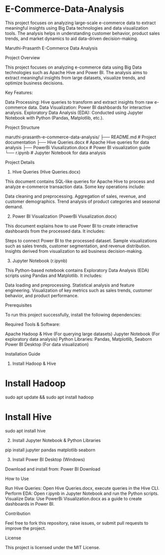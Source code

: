 # E-Commerce-Data-Analysis
This project focuses on analyzing large-scale e-commerce data to extract meaningful insights using Big Data technologies and data visualization tools. The analysis helps in understanding customer behavior, product sales trends, and market dynamics to aid data-driven decision-making.

Maruthi-Prasanth E-Commerce Data Analysis


Project Overview


This project focuses on analyzing e-commerce data using Big Data technologies such as Apache Hive and Power BI. The analysis aims to extract meaningful insights from large datasets, visualize trends, and optimize business decisions.


Key Features:


Data Processing: Hive queries to transform and extract insights from raw e-commerce data.
Data Visualization: Power BI dashboards for interactive analysis.
Exploratory Data Analysis (EDA): Conducted using Jupyter Notebook with Python (Pandas, Matplotlib, etc.).


Project Structure


maruthi-prasanth-e-commerce-data-analysis/
├── README.md                # Project documentation
├── Hive Queries.docx        # Apache Hive queries for data analysis
├── PowerBi Viusalization.docx # Power BI visualization guide
└── r.ipynb                  # Jupyter Notebook for data analysis



Project Details


1. Hive Queries (Hive Queries.docx)


This document contains SQL-like queries for Apache Hive to process and analyze e-commerce transaction data. Some key operations include:


Data cleaning and preprocessing.
Aggregation of sales, revenue, and customer demographics.
Trend analysis of product categories and seasonal demand.


2. Power BI Visualization (PowerBi Viusalization.docx)


This document explains how to use Power BI to create interactive dashboards from the processed data. It includes:


Steps to connect Power BI to the processed dataset.
Sample visualizations such as sales trends, customer segmentation, and revenue distribution.
Insights derived from visualization to aid business decision-making.


3. Jupyter Notebook (r.ipynb)


This Python-based notebook contains Exploratory Data Analysis (EDA) scripts using Pandas and Matplotlib. It includes:


Data loading and preprocessing.
Statistical analysis and feature engineering.
Visualization of key metrics such as sales trends, customer behavior, and product performance.


Prerequisites


To run this project successfully, install the following dependencies:


Required Tools & Software:


Apache Hadoop & Hive (For querying large datasets)
Jupyter Notebook (For exploratory data analysis)
Python Libraries: Pandas, Matplotlib, Seaborn
Power BI Desktop (For data visualization)


Installation Guide


1. Install Hadoop & Hive


# Install Hadoop
sudo apt update && sudo apt install hadoop

# Install Hive
sudo apt install hive



2. Install Jupyter Notebook & Python Libraries


pip install jupyter pandas matplotlib seaborn



3. Install Power BI Desktop (Windows)


Download and install from: Power BI Download


How to Use


Run Hive Queries: Open Hive Queries.docx, execute queries in the Hive CLI.
Perform EDA: Open r.ipynb in Jupyter Notebook and run the Python scripts.
Visualize Data: Use PowerBi Visualization.docx as a guide to create dashboards in Power BI.


Contribution


Feel free to fork this repository, raise issues, or submit pull requests to improve the project.


License


This project is licensed under the MIT License.
